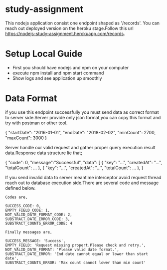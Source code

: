 # study-assignment
This nodejs application consist one endpoint shaped as '/records'.
You can reach out deployed version on the heroku stage.Follow this url https://nodejs-study-assignment.herokuapp.com/records.

# Setup Local Guide
* First you should have nodejs and npm on your computer
* execute npm install and npm start command
* Show logs and see application up smoothly

# Data Format
if you use this endpoint successfully you must send data as correct format to server side.Server provide only json format,you can copy this format and try with postman or other tool. 

{
  "startDate": "2016-01-01",
  "endDate": "2018-02-02",
  "minCount": 2700,
  "maxCount": 3000
}

Server handle our valid request and gather proper query execution result data.Response data structure lie that;

{
    "code": 0,
    "message":"Successful",
    "data": [
        {
            "key": "...",
            "createdAt": "...",
            "totalCount": ...
        },
        {
            "key": "...",
            "createdAt": "...",
            "totalCount": ...
        },
}

If you send invalid data to server meantime interceptor avoid request thread reach out to database execution side.There are several code and message defined below.
    
    Codes are,
    
    SUCCESS_CODE: 0,
    EMPTY_FIELD_CODE: 1,
    NOT_VALID_DATE_FORMAT_CODE: 2,
    SUBSTRACT_DATE_ERROR_CODE: 3,
    SUBSTRACT_COUNTS_ERROR_CODE: 4

    Finally messages are,
    
    SUCCESS_MESSAGE: 'Success',
    EMPTY_FIELD: 'Request missing propert.Please check and retry.',
    NOT_VALID_DATE_FORMAT: 'Please valid date format.',
    SUBSTRACT_DATE_ERROR: 'End date cannot equal or lower than start date',
    SUBSTRACT_COUNTS_ERROR: 'Max count cannot lower than min count'
  

